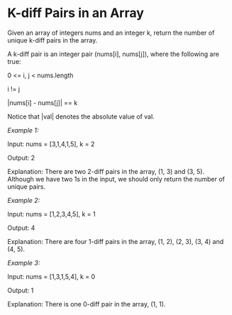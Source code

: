 # K-diff Pairs in an Array

Given an array of integers nums and an integer k, return the number of unique k-diff pairs in the array.

A k-diff pair is an integer pair (nums[i], nums[j]), where the following are true:

0 <= i, j < nums.length

i != j

|nums[i] - nums[j]| == k

Notice that |val| denotes the absolute value of val.

*Example 1:*

Input: nums = [3,1,4,1,5], k = 2

Output: 2

Explanation: There are two 2-diff pairs in the array, (1, 3) and (3, 5).
Although we have two 1s in the input, we should only return the number of unique pairs.

*Example 2:*

Input: nums = [1,2,3,4,5], k = 1

Output: 4

Explanation: There are four 1-diff pairs in the array, (1, 2), (2, 3), (3, 4) and (4, 5).

*Example 3:*

Input: nums = [1,3,1,5,4], k = 0

Output: 1

Explanation: There is one 0-diff pair in the array, (1, 1).